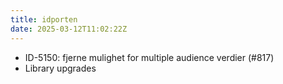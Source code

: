 ```yaml
---
title: idporten
date: 2025-03-12T11:02:22Z
---
```

- ID-5150: fjerne mulighet for multiple audience verdier (#817)
- Library upgrades

